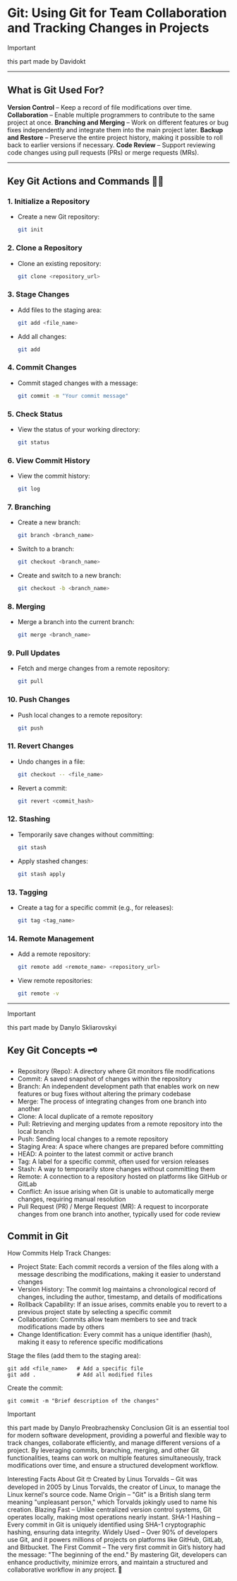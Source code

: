 # Git: **Using Git for Team Collaboration and Tracking Changes in Projects**
>[!IMPORTANT]
> this part made by Davidokt


---

## What is Git Used For?

 **Version Control** – Keep a record of file modifications over time.
 **Collaboration** – Enable multiple programmers to contribute to the same project at once.
 **Branching and Merging** – Work on different features or bug fixes independently and integrate them into the main project later.
 **Backup and Restore** – Preserve the entire project history, making it possible to roll back to earlier versions if necessary.
 **Code Review** – Support reviewing code changes using pull requests (PRs) or merge requests (MRs).

---

## Key Git Actions and Commands 👨‍💻

### 1. **Initialize a Repository**
   - Create a new Git repository:
     ```bash
     git init
     ```

### 2. **Clone a Repository**
   - Clone an existing repository:
     ```bash
     git clone <repository_url>
     ```

### 3. **Stage Changes**
   - Add files to the staging area:
     ```bash
     git add <file_name>
     ```
   - Add all changes:
     ```bash
     git add 
     ```

### 4. **Commit Changes**
   - Commit staged changes with a message:
     ```bash
     git commit -m "Your commit message"
     ```

### 5. **Check Status**
   - View the status of your working directory:
     ```bash
     git status
     ```

### 6. **View Commit History**
   - View the commit history:
     ```bash
     git log
     ```

### 7. **Branching**
   - Create a new branch:
     ```bash
     git branch <branch_name>
     ```
   - Switch to a branch:
     ```bash
     git checkout <branch_name>
     ```
   - Create and switch to a new branch:
     ```bash
     git checkout -b <branch_name>
     ```

### 8. **Merging**
   - Merge a branch into the current branch:
     ```bash
     git merge <branch_name>
     ```

### 9. **Pull Updates**
   - Fetch and merge changes from a remote repository:
     ```bash
     git pull
     ```

### 10. **Push Changes**
   - Push local changes to a remote repository:
     ```bash
     git push
     ```

### 11. **Revert Changes**
   - Undo changes in a file:
     ```bash
     git checkout -- <file_name>
     ```
   - Revert a commit:
     ```bash
     git revert <commit_hash>
     ```

### 12. **Stashing**
   - Temporarily save changes without committing:
     ```bash
     git stash
     ```
   - Apply stashed changes:
     ```bash
     git stash apply
     ```

### 13. **Tagging**
   - Create a tag for a specific commit (e.g., for releases):
     ```bash
     git tag <tag_name>
     ```

### 14. **Remote Management**
   - Add a remote repository:
     ```bash
     git remote add <remote_name> <repository_url>
     ```
   - View remote repositories:
     ```bash
     git remote -v
     ```

---
>[!IMPORTANT]
>this part made by Danylo Skliarovskyi
## Key Git Concepts 🗝
- Repository (Repo): A directory where Git monitors file modifications
- Commit: A saved snapshot of changes within the repository
- Branch: An independent development path that enables work on new features or bug fixes without altering the primary codebase
- Merge: The process of integrating changes from one branch into another
- Clone: A local duplicate of a remote repository
- Pull: Retrieving and merging updates from a remote repository into the local branch
- Push: Sending local changes to a remote repository
- Staging Area: A space where changes are prepared before committing
- HEAD: A pointer to the latest commit or active branch
- Tag: A label for a specific commit, often used for version releases
- Stash: A way to temporarily store changes without committing them
- Remote: A connection to a repository hosted on platforms like GitHub or GitLab
- Conflict: An issue arising when Git is unable to automatically merge changes, requiring manual resolution
- Pull Request (PR) / Merge Request (MR): A request to incorporate changes from one branch into another, typically used for code review

## Commit in Git
How Commits Help Track Changes:
- Project State: Each commit records a version of the files along with a message describing the modifications, making it easier to understand changes
- Version History: The commit log maintains a chronological record of changes, including the author, timestamp, and details of modifications
- Rollback Capability: If an issue arises, commits enable you to revert to a previous project state by selecting a specific commit
- Сollaboration: Commits allow team members to see and track modifications made by others
- Change Identification: Every commit has a unique identifier (hash), making it easy to reference specific modifications

Stage the files (add them to the staging area):

```
git add <file_name>   # Add a specific file  
git add .             # Add all modified files  
```

Create the commit:
```
git commit -m "Brief description of the changes"  

```
>[!IMPORTANT]
>this part made by Danylo Preobrazhensky
>Conclusion
Git is an essential tool for modern software development, providing a powerful and flexible way to track changes, collaborate efficiently, and manage different versions of a project. By leveraging commits, branching, merging, and other Git functionalities, teams can work on multiple features simultaneously, track modifications over time, and ensure a structured development workflow.

Interesting Facts About Git 🤓
Created by Linus Torvalds – Git was developed in 2005 by Linus Torvalds, the creator of Linux, to manage the Linux kernel's source code.
Name Origin – "Git" is a British slang term meaning "unpleasant person," which Torvalds jokingly used to name his creation.
Blazing Fast – Unlike centralized version control systems, Git operates locally, making most operations nearly instant.
SHA-1 Hashing – Every commit in Git is uniquely identified using SHA-1 cryptographic hashing, ensuring data integrity.
Widely Used – Over 90% of developers use Git, and it powers millions of projects on platforms like GitHub, GitLab, and Bitbucket.
The First Commit – The very first commit in Git’s history had the message: "The beginning of the end."
By mastering Git, developers can enhance productivity, minimize errors, and maintain a structured and collaborative workflow in any project. 🚀
